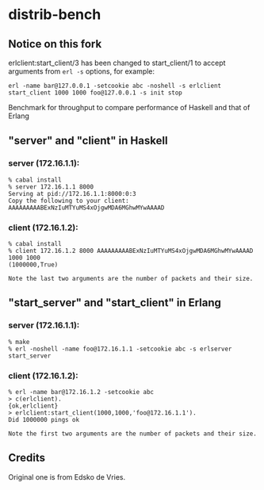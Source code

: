 # distrib-bench

## Notice on this fork

erlclient:start\_client/3 has been changed to start\_client/1 to accept arguments from `erl -s` options, for example:

    erl -name bar@127.0.0.1 -setcookie abc -noshell -s erlclient start_client 1000 1000 foo@127.0.0.1 -s init stop

Benchmark for throughput to compare performance of Haskell and
that of Erlang

## "server" and "client" in Haskell

### server (172.16.1.1):

    % cabal install
    % server 172.16.1.1 8000
    Serving at pid://172.16.1.1:8000:0:3
    Copy the following to your client:
    AAAAAAAAABExNzIuMTYuMS4xOjgwMDA6MGhwMYwAAAAD

### client (172.16.1.2):

    % cabal install 
    % client 172.16.1.2 8000 AAAAAAAAABExNzIuMTYuMS4xOjgwMDA6MGhwMYwAAAAD 1000 1000
    (1000000,True)

    Note the last two arguments are the number of packets and their size.

## "start_server" and "start_client" in Erlang

### server (172.16.1.1):

    % make
    % erl -noshell -name foo@172.16.1.1 -setcookie abc -s erlserver start_server

### client (172.16.1.2):

    % erl -name bar@172.16.1.2 -setcookie abc
    > c(erlclient).
    {ok,erlclient}
    > erlclient:start_client(1000,1000,'foo@172.16.1.1').
    Did 1000000 pings ok

    Note the first two arguments are the number of packets and their size.

## Credits

Original one is from Edsko de Vries.
